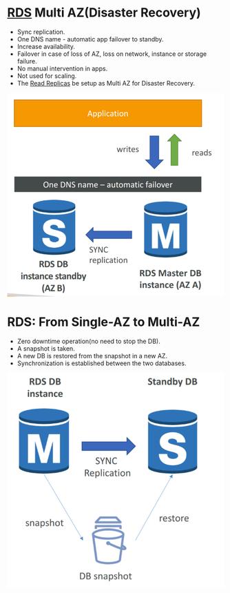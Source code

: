 # [RDS](AWS/Cloud%20Practitioner%20(CLF-C02)/05-Storage%20and%20Databases/02-Amazon%20Relational%20Database%20Service(RDS).md) Multi AZ(Disaster Recovery)
- Sync replication.
- One DNS name - automatic app failover to standby.
- Increase availability.
- Failover in case of loss of AZ, loss on network, instance or storage failure.
- No manual intervention in apps.
- Not used for scaling.
- The [Read Replicas](AWS/AWS%20Solutions%20Architect%20Associate%20Certification%20SAA-C03/03-RDS,%20Aurora%20&%20ElastiCache/01-RDS%20Read%20Replicas.md) be setup as Multi AZ for Disaster Recovery.

![](AWS/AWS%20Solutions%20Architect%20Associate%20Certification%20SAA-C03/img/Pasted%20image%2020241202130432.png)


# RDS: From Single-AZ to Multi-AZ
- Zero downtime operation(no need to stop the DB).
- A snapshot is taken.
- A new DB is restored from the snapshot in a new AZ.
- Synchronization is established between the two databases.

![](AWS/AWS%20Solutions%20Architect%20Associate%20Certification%20SAA-C03/img/Pasted%20image%2020241202130716.png)